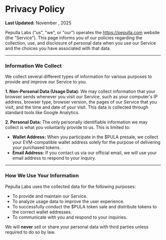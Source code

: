 # Privacy Policy

**Last Updated:** November , 2025

Pepulla Labs ("us", "we", or "our") operates the https://pepulla.com website (the "Service"). This page informs you of our policies regarding the collection, use, and disclosure of personal data when you use our Service and the choices you have associated with that data.

---

### Information We Collect

We collect several different types of information for various purposes to provide and improve our Service to you.

**1. Non-Personal Data (Usage Data):**
We may collect information that your browser sends whenever you visit our Service, such as your computer's IP address, browser type, browser version, the pages of our Service that you visit, and the time and date of your visit. This data is collected through standard tools like Google Analytics.

**2. Personal Data:**
The only personally identifiable information we may collect is what you voluntarily provide to us. This is limited to:
*   **Wallet Address:** When you participate in the $PULA presale, we collect your EVM-compatible wallet address solely for the purpose of delivering your purchased tokens.
*   **Email Address:** If you contact us via our official email, we will use your email address to respond to your inquiry.

---

### How We Use Your Information

Pepulla Labs uses the collected data for the following purposes:
*   To provide and maintain our Service.
*   To analyze usage data to improve the user experience.
*   To successfully conduct the $PULA token sale and distribute tokens to the correct wallet addresses.
*   To communicate with you and respond to your inquiries.

We will **never** sell or share your personal data with third parties unless required to do so by law.
